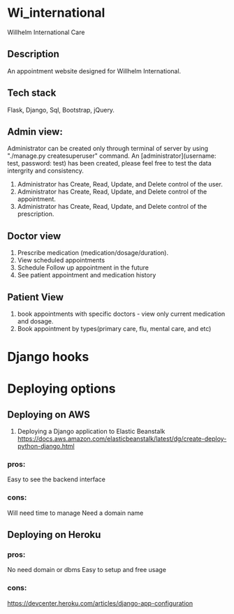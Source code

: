 # Wi_international
 Willhelm International Care 

## Description

An appointment website designed for Willhelm International. 

## Tech stack 
Flask, Django, Sql, Bootstrap, jQuery.

<!-- **Webiste:** [Deployed on Pythonanywhere](http://jasonchan.pythonanywhere.com) -->

## Admin view:

Administrator can be created only through terminal of server by using "./manage.py createsuperuser" command. An [administrator](username: test, password: test) has been created, please feel free to test the data intergrity and consistency.

1. Administrator has Create, Read, Update, and Delete control of the user.
2. Administrator has Create, Read, Update, and Delete control of the appointment.
3. Administrator has Create, Read, Update, and Delete control of the prescription.
 
## Doctor view
 
1. Prescribe medication (medication/dosage/duration).
2. View scheduled appointments
3. Schedule Follow up appointment in the future
4. See patient appointment and medication history


## Patient View

1. book appointments with specific doctors - view only current medication and dosage.
2. Book appointment by types(primary care, flu, mental care, and etc)

# Django hooks


# Deploying options
## Deploying on AWS
1. Deploying a Django application to Elastic Beanstalk
https://docs.aws.amazon.com/elasticbeanstalk/latest/dg/create-deploy-python-django.html
### pros: 
Easy to see the backend interface
### cons:
Will need time to manage
Need a domain name 


## Deploying on Heroku
### pros: 
No need domain or dbms
Easy to setup and free usage
### cons:
https://devcenter.heroku.com/articles/django-app-configuration


